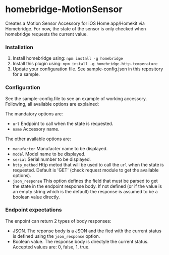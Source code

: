 # homebridge-MotionSensor

Creates a Motion Sensor Accessory for iOS Home app/Homekit via Homebridge.
For now, the state of the sensor is only checked when homebridge requests the current value.


### Installation

1. Install homebridge using: ```npm install -g homebridge```
2. Install this plugin using: ```npm install -g homebridge-http-temperature```
3. Update your configuration file. See sample-config.json in this repository for a sample.

### Configuration

See the sample-config.file to see an example of working accessory. Following, all available options are explained:

The mandatory options are:
 * ```url``` Endpoint to call when the state is requested.
 * ```name``` Accessory name.

The other available options are:
 * ```manufacter``` Manufacter name to be displayed.
 * ```model``` Model name to be displayed.
 * ```serial``` Serial number to be displayed.
 * ```http_method``` Http metod that will be used to call the ```url``` when the state is requested. Default is 'GET' (check request module to get the available options).
 * ```json_response``` This option defines the field that must be parsed to get the state in the endpoint response body. If not defined (or if the value is an empty string which is the default) the response is assumed to be a boolean value directly.

### Endpoint expectations
The enpoint can return 2 types of body responses:
 * JSON. The reponse body is a JSON and the fied with the current status is defined using the ```json_response``` option.
 * Boolean value. The response body is directyle the current status. Accepted values are: 0, false, 1, true.
